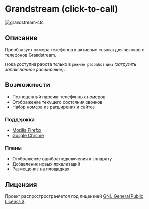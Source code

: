 # Grandstream (click-to-call)

![grandstream-ctc](https://i.postimg.cc/jdFKzY3m/grandstream-ctc.png)

## Описание

Преобразует номера телефонов в активные ссылки для звонков с телефонов Grandstream.

Пока доступна работа только в `режиме разработчика` _(загрузить запакованное расширение)_.

## Возможности

- Полноценный парсинг телефонных номеров
- Отображение текущего состояния звонков
- Набор номера из расширения и сайтов

### Поддержка

- [Mozilla Firefox](https://mozilla.org/firefox/new/)
- [Google Chrome](https://google.com/chrome/)

### Планы

- Отображение ошибок подключения к аппарату
- Добавление новых локализаций
- Размещение на площадках

## Лицензия

Проект распростространяется под лицензией [GNU General Public License 3](LICENSE).